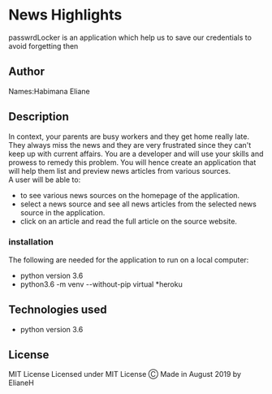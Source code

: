 # News Highlights
passwrdLocker is an application which help us to save our credentials to avoid forgetting then
## Author
Names:Habimana Eliane
## Description
In context, your parents are busy workers and they get home really late. They always miss the news and they are very frustrated since they can't keep up with current affairs. You are a developer and will use your skills and prowess to remedy this problem. You will hence create an application that will help them list and preview news articles from various sources.   
A user will be able to:
* to see various news sources on the homepage of the application.
*  select a news source and see all news articles from the selected news source in the application.
* click on an article and read the full article on the source website.
### installation
The following are needed for the application to run on a local computer:
* python version 3.6
* python3.6 -m venv --without-pip virtual
*heroku
## Technologies used
* python version 3.6
## License
MIT License
Licensed under MIT License
Ⓒ Made in August 2019 by ElianeH